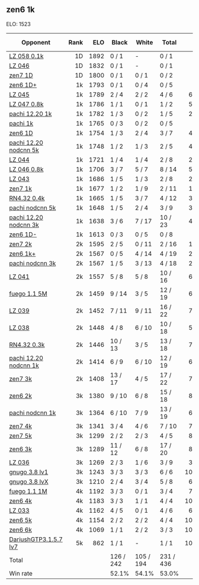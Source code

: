 ## zen6 1k ##

ELO: 1523

Opponent | Rank | ELO | Black | White | Total | Win rate
---------|-----:|----:|-------|-------|-------|-------:
[LZ 058 0.1k](LZ%20058%200.1k.md) | 1D | 1892 | 0 / 1 | - | 0 / 1 | 0.0%
[LZ 046](LZ%20046.md) | 1D | 1832 | 0 / 1 | - | 0 / 1 | 0.0%
[zen7 1D](zen7%201D.md) | 1D | 1800 | 0 / 1 | 0 / 1 | 0 / 2 | 0.0%
[zen6 1D+](zen6%201D+.md) | 1k | 1793 | 0 / 1 | 0 / 4 | 0 / 5 | 0.0%
[LZ 045](LZ%20045.md) | 1k | 1789 | 2 / 4 | 2 / 2 | 4 / 6 | 66.7%
[LZ 047 0.8k](LZ%20047%200.8k.md) | 1k | 1786 | 1 / 1 | 0 / 1 | 1 / 2 | 50.0%
[pachi 12.20 1k](pachi%2012.20%201k.md) | 1k | 1782 | 1 / 3 | 0 / 2 | 1 / 5 | 20.0%
[pachi 1k](pachi%201k.md) | 1k | 1765 | 0 / 3 | 0 / 2 | 0 / 5 | 0.0%
[zen6 1D](zen6%201D.md) | 1k | 1754 | 1 / 3 | 2 / 4 | 3 / 7 | 42.9%
[pachi 12.20 nodcnn 5k](pachi%2012.20%20nodcnn%205k.md) | 1k | 1748 | 1 / 2 | 1 / 3 | 2 / 5 | 40.0%
[LZ 044](LZ%20044.md) | 1k | 1721 | 1 / 4 | 1 / 4 | 2 / 8 | 25.0%
[LZ 046 0.8k](LZ%20046%200.8k.md) | 1k | 1706 | 3 / 7 | 5 / 7 | 8 / 14 | 57.1%
[LZ 043](LZ%20043.md) | 1k | 1686 | 1 / 5 | 1 / 3 | 2 / 8 | 25.0%
[zen7 1k](zen7%201k.md) | 1k | 1677 | 1 / 2 | 1 / 9 | 2 / 11 | 18.2%
[RN4.32 0.4k](RN4.32%200.4k.md) | 1k | 1665 | 1 / 5 | 3 / 7 | 4 / 12 | 33.3%
[pachi nodcnn 5k](pachi%20nodcnn%205k.md) | 1k | 1648 | 1 / 5 | 2 / 4 | 3 / 9 | 33.3%
[pachi 12.20 nodcnn 3k](pachi%2012.20%20nodcnn%203k.md) | 1k | 1638 | 3 / 6 | 7 / 17 | 10 / 23 | 43.5%
[zen6 1D-](zen6%201D-.md) | 1k | 1613 | 0 / 3 | 0 / 5 | 0 / 8 | 0.0%
[zen7 2k](zen7%202k.md) | 2k | 1595 | 2 / 5 | 0 / 11 | 2 / 16 | 12.5%
[zen6 1k+](zen6%201k+.md) | 2k | 1567 | 0 / 5 | 4 / 14 | 4 / 19 | 21.1%
[pachi nodcnn 3k](pachi%20nodcnn%203k.md) | 2k | 1567 | 1 / 5 | 3 / 13 | 4 / 18 | 22.2%
[LZ 041](LZ%20041.md) | 2k | 1557 | 5 / 8 | 5 / 8 | 10 / 16 | 62.5%
[fuego 1.1 5M](fuego%201.1%205M.md) | 2k | 1459 | 9 / 14 | 3 / 5 | 12 / 19 | 63.2%
[LZ 039](LZ%20039.md) | 2k | 1452 | 7 / 11 | 9 / 11 | 16 / 22 | 72.7%
[LZ 038](LZ%20038.md) | 2k | 1448 | 4 / 8 | 6 / 10 | 10 / 18 | 55.6%
[RN4.32 0.3k](RN4.32%200.3k.md) | 2k | 1446 | 10 / 13 | 3 / 5 | 13 / 18 | 72.2%
[pachi 12.20 nodcnn 1k](pachi%2012.20%20nodcnn%201k.md) | 2k | 1414 | 6 / 9 | 6 / 10 | 12 / 19 | 63.2%
[zen7 3k](zen7%203k.md) | 2k | 1408 | 13 / 17 | 4 / 5 | 17 / 22 | 77.3%
[zen6 2k](zen6%202k.md) | 3k | 1380 | 9 / 10 | 6 / 8 | 15 / 18 | 83.3%
[pachi nodcnn 1k](pachi%20nodcnn%201k.md) | 3k | 1364 | 6 / 10 | 7 / 9 | 13 / 19 | 68.4%
[zen7 4k](zen7%204k.md) | 3k | 1341 | 3 / 4 | 4 / 6 | 7 / 10 | 70.0%
[zen7 5k](zen7%205k.md) | 3k | 1299 | 2 / 2 | 2 / 3 | 4 / 5 | 80.0%
[zen6 3k](zen6%203k.md) | 3k | 1289 | 11 / 12 | 6 / 8 | 17 / 20 | 85.0%
[LZ 036](LZ%20036.md) | 3k | 1269 | 2 / 3 | 1 / 6 | 3 / 9 | 33.3%
[gnugo 3.8 lv1](gnugo%203.8%20lv1.md) | 3k | 1243 | 3 / 3 | 3 / 3 | 6 / 6 | 100.0%
[gnugo 3.8 lvX](gnugo%203.8%20lvX.md) | 3k | 1210 | 2 / 4 | 3 / 4 | 5 / 8 | 62.5%
[fuego 1.1 1M](fuego%201.1%201M.md) | 4k | 1192 | 3 / 3 | 0 / 1 | 3 / 4 | 75.0%
[zen6 4k](zen6%204k.md) | 4k | 1183 | 3 / 3 | 1 / 1 | 4 / 4 | 100.0%
[LZ 033](LZ%20033.md) | 4k | 1162 | 4 / 5 | 0 / 1 | 4 / 6 | 66.7%
[zen6 5k](zen6%205k.md) | 4k | 1154 | 2 / 2 | 2 / 2 | 4 / 4 | 100.0%
[zen6 6k](zen6%206k.md) | 4k | 1069 | 1 / 1 | 2 / 2 | 3 / 3 | 100.0%
[DariushGTP3.1.5.7 lv7](DariushGTP3.1.5.7%20lv7.md) | 5k | 862 | 1 / 1 | - | 1 / 1 | 100.0%
Total | | | 126 / 242 | 105 / 194 | 231 / 436 | 
Win rate| | | 52.1% | 54.1% | 53.0% | 
